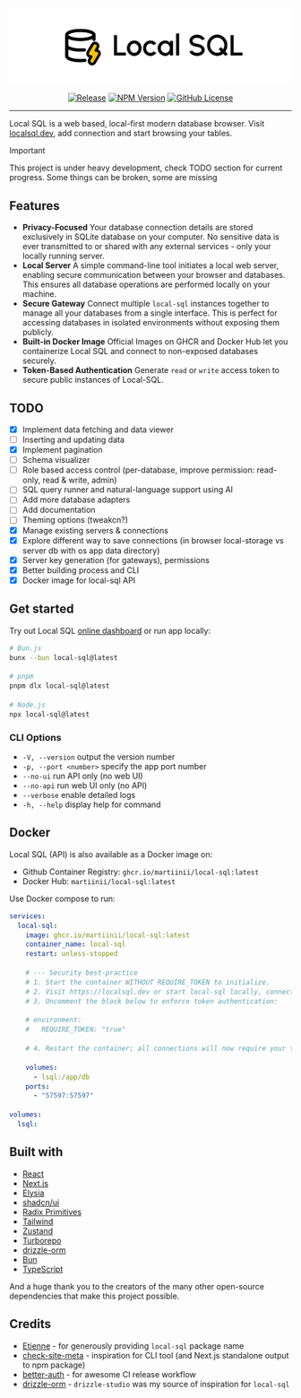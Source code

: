 ![Local SQL](https://raw.githubusercontent.com/martiinii/local-sql/main/assets/github.svg)

<div align="center">

[![Release](https://github.com/martiinii/local-sql/actions/workflows/release.yml/badge.svg)](https://github.com/martiinii/local-sql/actions/workflows/release.yml)
[![NPM Version](https://img.shields.io/npm/v/local-sql)](https://www.npmjs.com/package/local-sql)
[![GitHub License](https://img.shields.io/github/license/martiinii/local-sql)](https://github.com/martiinii/local-sql/blob/main/LICENSE.md)
</div>

---

Local SQL is a web based, local-first modern database browser.
Visit [localsql.dev](https://localsql.dev), add connection and start browsing your tables.

> [!IMPORTANT]
> This project is under heavy development, check TODO section for current progress. Some things can be broken, some are missing

## Features

- **Privacy-Focused** Your database connection details are stored exclusively in SQLite database on your computer. No sensitive data is ever transmitted to or shared with any external services - only your locally running server.
- **Local Server** A simple command-line tool initiates a local web server, enabling secure communication between your browser and databases. This ensures all database operations are performed locally on your machine.
- **Secure Gateway** Connect multiple `local-sql` instances together to manage all your databases from a single interface. This is perfect for accessing databases in isolated environments without exposing them publicly.
- **Built-in Docker Image** Official Images on GHCR and Docker Hub let you containerize Local SQL and connect to non-exposed databases securely.
- **Token-Based Authentication** Generate `read` or `write` access token to secure public instances of Local-SQL.

## TODO

- [x] Implement data fetching and data viewer
- [ ] Inserting and updating data
- [x] Implement pagination
- [ ] Schema visualizer
- [ ] Role based access control (per-database, improve permission: read-only, read & write, admin)
- [ ] SQL query runner and natural-language support using AI
- [ ] Add more database adapters
- [ ] Add documentation
- [ ] Theming options (tweakcn?)
- [x] Manage existing servers & connections
- [x] Explore different way to save connections (in browser local-storage vs server db with os app data directory)
- [x] Server key generation (for gateways), permissions
- [x] Better building process and CLI
- [x] Docker image for local-sql API

## Get started

Try out Local SQL [online dashboard](https://localsql.dev) or run app locally:

```sh
# Bun.js
bunx --bun local-sql@latest

# pnpm
pnpm dlx local-sql@latest

# Node.js
npx local-sql@latest
```

### CLI Options

- `-V, --version`        output the version number  
- `-p, --port <number>`  specify the app port number  
- `--no-ui`              run API only (no web UI)  
- `--no-api`             run web UI only (no API)  
- `--verbose`            enable detailed logs  
- `-h, --help`           display help for command

## Docker

Local SQL (API) is also available as a Docker image on:

- Github Container Registry: `ghcr.io/martiinii/local-sql:latest`
- Docker Hub: `martiinii/local-sql:latest`

Use Docker compose to run:

```yml
services:
  local-sql:
    image: ghcr.io/martiinii/local-sql:latest
    container_name: local-sql
    restart: unless-stopped

    # --- Security best-practice
    # 1. Start the container WITHOUT REQUIRE_TOKEN to initialize.
    # 2. Visit https://localsql.dev or start local-sql locally, connect to this instance of local-sql API and generate write token. Then edit server connection and paste generated token.
    # 3. Uncomment the block below to enforce token authentication:

    # environment:
    #   REQUIRE_TOKEN: "true"

    # 4. Restart the container; all connections will now require your token.

    volumes:
      - lsql:/app/db
    ports:
      - "57597:57597"

volumes:
  lsql:
```

## Built with
- [React](https://react.dev/)
- [Next.js](https://nextjs.org/)
- [Elysia](https://elysiajs.com/)
- [shadcn/ui](https://ui.shadcn.com/)
- [Radix Primitives](https://www.radix-ui.com/primitives)
- [Tailwind](https://tailwindcss.com/)
- [Zustand](https://github.com/pmndrs/zustand)
- [Turborepo](https://turborepo.com/)
- [drizzle-orm](https://orm.drizzle.team/)
- [Bun](https://bun.sh/)
- [TypeScript](https://www.typescriptlang.org/)

And a huge thank you to the creators of the many other open-source dependencies that make this project possible.

## Credits

- [Etienne](https://github.com/etienne-dldc) - for generously providing `local-sql` package name
- [check-site-meta](https://github.com/alfonsusac/check-site-meta) - inspiration for CLI tool (and Next.js standalone output to npm package)
- [better-auth](https://www.better-auth.com/) - for awesome CI release workflow
- [drizzle-orm](https://orm.drizzle.team/) - `drizzle-studio` was my source of inspiration for `local-sql`


